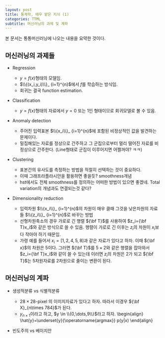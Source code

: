 ```yaml
---
layout: post
title: 통계학, 매우 얕은 지식 (1)
categories: TTML 
subtitle: 머신러닝의 과제 및 계파
---
```


본 문서는 통통머신러닝에 나오는 내용을 요약한 것이다. 

## 머신러닝의 과제들
- Regression 
  - $y=f(x)$형태의 모델임. 
  - $\\{(x_i,y_i)\\}_ {i=1}^{n}$에서 $f$를 학습하는 방식임. 
  - 회귀는 결국 function estimation. 

- Classification
  - $y=f(x)$형태의 자료에서 $y=0$ 또는 $1$인 형태이므로 회귀모델로 볼 수 있음. 

- Anomaly detection
  - 주어진 입력표본 $\\{x_i\\}_ {i=1}^{n}$에 포함된 비정상적인 값을 발견하는 문제이다. 
  - 밀집해있는 자료를 정상으로 간주하고 그 군집으로부터 멀리 떨어진 자료를 비정상으로 간주한다. (Line형태로 군집이 이루어지면 어쩔꺼야? ㅋㅋ) 

- Clustering 
  - 표본간의 유사도를 측정하는 방법을 적절히 선택하는 것이 중요하다. 
  - 이때 그래프라플라시안을 활용하면 좋을듯? smoothness개념 
  - hst에서도 전체 smoothness를 정의하는 어떠한 방법이 있으면 좋겠네. Total variation의 개념과도 연결되는것 같다? 

- Dimensionality reduction 
  - 입력차원 $\\{x_i\\}_ {i=1}^{n}$의 차원이 매우 클때 그것을 낮은차원의 자료들 $\\{z_i\\}_ {i=1}^{n}$로 바꾸는 방법
  - 선형차원축소의 경우 가로로 긴 행렬 ${\bf T}$를 사용하여 $z_i={\bf T}x_i$와 같은 방식으로 쓸 수 있음. 행렬이 가로로 긴 이후는 $z_i$의 차원이 $x_i$보다 작아야 하기 때문임. 
  - 가령 예를 들어서 $x_i=[1,2,4,5,8]$과 같은 자료가 있다고 하자. 이때 ${\bf x}$의 차원은 5이다. 그러면 ${\bf T}$를 $5\times 2$와 같은 행렬을 잡아와서 $z_i={\bf T}x_i$와 같이 쓸 수 있는데 이러면 $z_i$의 차원은 2가 되고 ${\bf T}$는 5차원자료를 2차원으로 줄이는 변환이 된다. 

## 머신러닝의 계파 
- 생성적분류 vs 식별적분류 
  - $28\times 28$-pixel 의 이미지자료가 있다고 하자. 따라서 이경우 ${\bf X}_{n\times 784}$가 된다. 
  - $y_{n\times 1}$이라고 하고, $y \in \\{0,\dots,9\\}$라고 하자. 
  \begin{align}
  \hat{y}=\underset{y}{\operatorname{argmax}} p(y|x)
  \end{align}

- 빈도주의 vs 베이지안 

